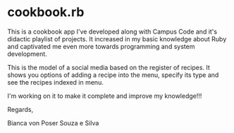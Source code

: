 # cookbook.rb

This is a cookbook app I've developed along with Campus Code and it's didactic playlist of projects.
It increased in my basic knowledge about Ruby and captivated me even more towards programming and system development.

This is the model of a social media based on the register of recipes.
It shows you options of adding a recipe into the menu, specify its type and see the recipes indexed in menu.

I'm working on it to make it complete and improve my knowledge!!!

Regards,

Bianca von Poser Souza e Silva

